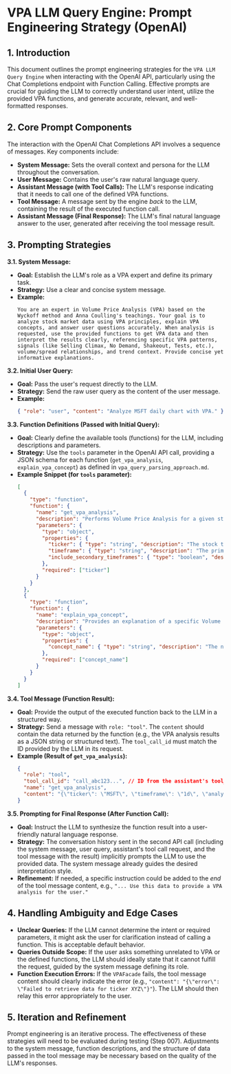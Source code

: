 # VPA LLM Query Engine: Prompt Engineering Strategy (OpenAI)

## 1. Introduction

This document outlines the prompt engineering strategies for the `VPA LLM Query Engine` when interacting with the OpenAI API, particularly using the Chat Completions endpoint with Function Calling. Effective prompts are crucial for guiding the LLM to correctly understand user intent, utilize the provided VPA functions, and generate accurate, relevant, and well-formatted responses.

## 2. Core Prompt Components

The interaction with the OpenAI Chat Completions API involves a sequence of messages. Key components include:

*   **System Message:** Sets the overall context and persona for the LLM throughout the conversation.
*   **User Message:** Contains the user's raw natural language query.
*   **Assistant Message (with Tool Calls):** The LLM's response indicating that it needs to call one of the defined VPA functions.
*   **Tool Message:** A message sent by the engine *back* to the LLM, containing the result of the executed function call.
*   **Assistant Message (Final Response):** The LLM's final natural language answer to the user, generated after receiving the tool message result.

## 3. Prompting Strategies

**3.1. System Message:**
*   **Goal:** Establish the LLM's role as a VPA expert and define its primary task.
*   **Strategy:** Use a clear and concise system message.
*   **Example:**
    ```
    You are an expert in Volume Price Analysis (VPA) based on the Wyckoff method and Anna Coulling's teachings. Your goal is to analyze stock market data using VPA principles, explain VPA concepts, and answer user questions accurately. When analysis is requested, use the provided functions to get VPA data and then interpret the results clearly, referencing specific VPA patterns, signals (like Selling Climax, No Demand, Shakeout, Tests, etc.), volume/spread relationships, and trend context. Provide concise yet informative explanations.
    ```

**3.2. Initial User Query:**
*   **Goal:** Pass the user's request directly to the LLM.
*   **Strategy:** Send the raw user query as the content of the user message.
*   **Example:**
    ```json
    { "role": "user", "content": "Analyze MSFT daily chart with VPA." }
    ```

**3.3. Function Definitions (Passed with Initial Query):**
*   **Goal:** Clearly define the available tools (functions) for the LLM, including descriptions and parameters.
*   **Strategy:** Use the `tools` parameter in the OpenAI API call, providing a JSON schema for each function (`get_vpa_analysis`, `explain_vpa_concept`) as defined in `vpa_query_parsing_approach.md`.
*   **Example Snippet (for `tools` parameter):**
    ```json
    [
      {
        "type": "function",
        "function": {
          "name": "get_vpa_analysis",
          "description": "Performs Volume Price Analysis for a given stock ticker and timeframe, returning key findings like signals, patterns, and trend information.",
          "parameters": {
            "type": "object",
            "properties": {
              "ticker": { "type": "string", "description": "The stock ticker symbol (e.g., \"AAPL\")" },
              "timeframe": { "type": "string", "description": "The primary timeframe (e.g., \"1d\")", "default": "1d" },
              "include_secondary_timeframes": { "type": "boolean", "description": "Include context from secondary timeframes?", "default": false }
            },
            "required": ["ticker"]
          }
        }
      },
      {
        "type": "function",
        "function": {
          "name": "explain_vpa_concept",
          "description": "Provides an explanation of a specific Volume Price Analysis concept, pattern, or term.",
          "parameters": {
            "type": "object",
            "properties": {
              "concept_name": { "type": "string", "description": "The name of the VPA concept (e.g., \"Selling Climax\")" }
            },
            "required": ["concept_name"]
          }
        }
      }
    ]
    ```

**3.4. Tool Message (Function Result):**
*   **Goal:** Provide the output of the executed function back to the LLM in a structured way.
*   **Strategy:** Send a message with `role: "tool"`. The `content` should contain the data returned by the function (e.g., the VPA analysis results as a JSON string or structured text). The `tool_call_id` must match the ID provided by the LLM in its request.
*   **Example (Result of `get_vpa_analysis`):**
    ```json
    {
      "role": "tool",
      "tool_call_id": "call_abc123...", // ID from the assistant's tool_calls
      "name": "get_vpa_analysis",
      "content": "{\"ticker\": \"MSFT\", \"timeframe\": \"1d\", \"analysis_timestamp\": \"...\", \"signal\": {\"type\": \"BUY\", \"strength\": \"MODERATE\"}, \"trend\": {\"status\": \"BULLISH\", \"strength\": \"STRONG\"}, \"patterns\": [\"Test of Support (Successful)\"], \"key_metrics\": {\"volume_class\": \"LOW\", \"candle_class\": \"NARROW\"}, \"support\": [295.50], \"resistance\": [310.00], \"summary\": \"Low volume narrow spread bar successfully tested support, indicating potential continuation of bullish trend.\"}" // Content is the JSON string result from VPAFacade
    }
    ```

**3.5. Prompting for Final Response (After Function Call):**
*   **Goal:** Instruct the LLM to synthesize the function result into a user-friendly natural language response.
*   **Strategy:** The conversation history sent in the second API call (including the system message, user query, assistant's tool call request, and the tool message with the result) implicitly prompts the LLM to use the provided data. The system message already guides the desired interpretation style.
*   **Refinement:** If needed, a specific instruction could be added to the *end* of the tool message content, e.g., `"... Use this data to provide a VPA analysis for the user."`

## 4. Handling Ambiguity and Edge Cases

*   **Unclear Queries:** If the LLM cannot determine the intent or required parameters, it might ask the user for clarification instead of calling a function. This is acceptable default behavior.
*   **Queries Outside Scope:** If the user asks something unrelated to VPA or the defined functions, the LLM should ideally state that it cannot fulfill the request, guided by the system message defining its role.
*   **Function Execution Errors:** If the `VPAFacade` fails, the tool message content should clearly indicate the error (e.g., `"content": "{\"error\": \"Failed to retrieve data for ticker XYZ\"}"`). The LLM should then relay this error appropriately to the user.

## 5. Iteration and Refinement

Prompt engineering is an iterative process. The effectiveness of these strategies will need to be evaluated during testing (Step 007). Adjustments to the system message, function descriptions, and the structure of data passed in the tool message may be necessary based on the quality of the LLM's responses.
